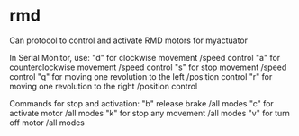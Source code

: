 # rmd
Can protocol to control and activate RMD motors for myactuator

In Serial Monitor, use:
"d" for clockwise movement /speed control
"a" for counterclockwise movement /speed control
"s" for stop movement /speed control
"q" for moving one revolution to the left /position control
"r" for moving one revolution to the right /position control

Commands for stop and activation:
"b" release brake /all modes
"c" for activate motor /all modes
"k" for stop any movement /all modes
"v" for turn off motor /all modes
